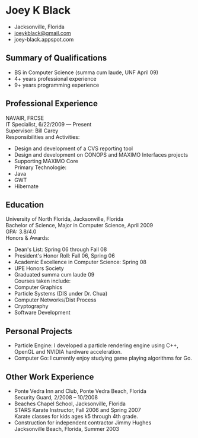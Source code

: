 Joey K Black
============

* Jacksonville, Florida
* joeykblack@gmail.com
* joey-black.appspot.com

Summary of Qualifications
-------------------------

* BS in Computer Science (summa cum laude, UNF April 09)
* 4+ years professional experience
* 9+ years programming experience

Professional Experience
-----------------------
NAVAIR, FRCSE  
IT Specialist, 6/22/2009 — Present  
    Supervisor: Bill Carey  
Responsibilities and Activities:
* Design and development of a CVS reporting tool
* Design and development on CONOPS and MAXIMO Interfaces projects
* Supporting MAXIMO Core  
Primary Technologie:
* Java
* GWT
* Hibernate

Education
---------
University of North Florida, Jacksonville, Florida  
Bachelor of Science, Major in Computer Science, April 2009  
GPA: 3.8/4.0  
Honors & Awards:
* Dean's List: Spring 06 through Fall 08
* President's Honor Roll: Fall 06, Spring 06
* Academic Excellence in Computer Science: Spring 08
* UPE Honors Society
* Graduated summa cum laude 09   
Courses taken include:
* Computer Graphics
* Particle Systems (DIS under Dr. Chua)
* Computer Networks/Dist Process
* Cryptography
* Software Development

Personal Projects 
-----------------
* Particle Engine: I developed a particle rendering engine using C++, OpenGL and NVIDIA hardware acceleration.
* Computer Go: I currently enjoy studying game playing algorithms for Go.

Other Work Experience
---------------------
* Ponte Vedra Inn and Club, Ponte Vedra Beach, Florida  
	Security Guard, 2/2008 – 10/2008
* Beaches Chapel School, Jacksonville, Florida  
	STARS Karate Instructor, Fall 2006 and Spring 2007  
	Karate classes for kids ages k5 through 4th grade. 
* Construction for independent contractor Jimmy Hughes  
	Jacksonville Beach, Florida, Summer 2003
